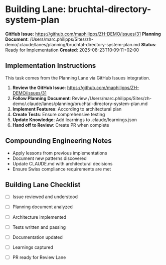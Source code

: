 # Building Lane: bruchtal-directory-system-plan

**GitHub Issue**: https://github.com/maphilipps/ZH-DEMO/issues/31
**Planning Document**: /Users/marc.philipps/Sites/zh-demo/.claude/lanes/planning/bruchtal-directory-system-plan.md
**Status**: Ready for Implementation
**Created**: 2025-08-23T10:09:11+02:00

## Implementation Instructions

This task comes from the Planning Lane via GitHub Issues integration.

1. **Review the GitHub Issue**: https://github.com/maphilipps/ZH-DEMO/issues/31
2. **Follow Planning Document**: Review /Users/marc.philipps/Sites/zh-demo/.claude/lanes/planning/bruchtal-directory-system-plan.md
3. **Implement Features**: According to architectural plan
4. **Create Tests**: Ensure comprehensive testing
5. **Update Knowledge**: Add learnings to .claude/learnings.json
6. **Hand off to Review**: Create PR when complete

## Compounding Engineering Notes

- Apply lessons from previous implementations
- Document new patterns discovered
- Update CLAUDE.md with architectural decisions
- Ensure Swiss compliance requirements are met

## Building Lane Checklist

- [ ] Issue reviewed and understood
- [ ] Planning document analyzed
- [ ] Architecture implemented
- [ ] Tests written and passing
- [ ] Documentation updated
- [ ] Learnings captured
- [ ] PR ready for Review Lane

